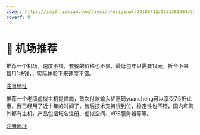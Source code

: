 ```yaml
---
cover: https://img3.jiemian.com/jiemian/original/20180712/153138158477589700.jpg
coverY: 0
---
```


# 🛫 机场推荐

推荐一个机场，速度不错，套餐的价格也不贵，最低包年只需要12元，折合下来每月1块钱，，实际体验下来速度不错。

&#x20;[注册地址](http://bafangyun.vip/#/register?code=AZvueHEN)

推荐一个老牌虚拟主机提供商，首次付款输入优惠码yuancheng可以享受7.5折优惠。我已经用了近十年的时间了，售后技术支持很到位，稳定性也不错，国内和海外都有主机，产品包括域名注册、虚拟空间、VPS服务器等等。

[注册地址](https://my.laoxuehost.com/aff.php?aff=11494)
